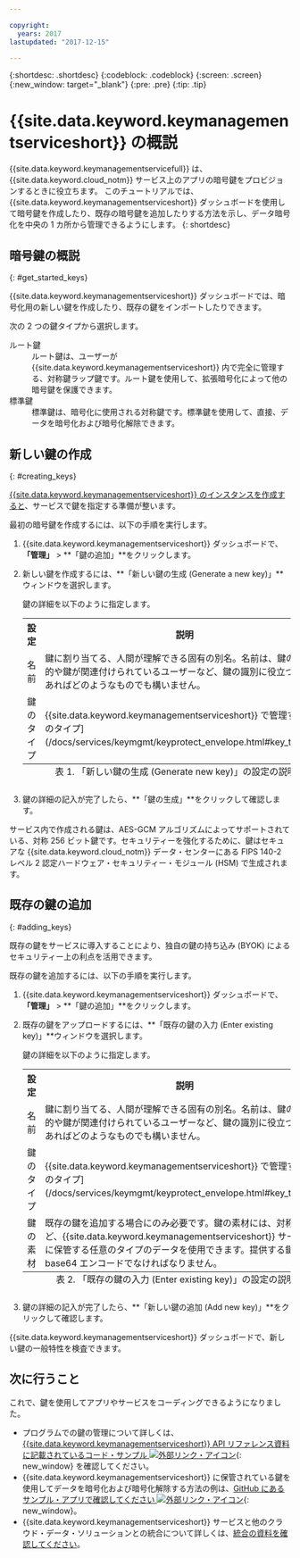 ```yaml
---

copyright:
  years: 2017
lastupdated: "2017-12-15"

---
```


{:shortdesc: .shortdesc}
{:codeblock: .codeblock}
{:screen: .screen}
{:new_window: target="_blank"}
{:pre: .pre}
{:tip: .tip}

# {{site.data.keyword.keymanagementserviceshort}} の概説

{{site.data.keyword.keymanagementservicefull}} は、{{site.data.keyword.cloud_notm}} サービス上のアプリの暗号鍵をプロビジョンするときに役立ちます。 このチュートリアルでは、{{site.data.keyword.keymanagementserviceshort}} ダッシュボードを使用して暗号鍵を作成したり、既存の暗号鍵を追加したりする方法を示し、データ暗号化を中央の 1 カ所から管理できるようにします。
{: shortdesc}

## 暗号鍵の概説
{: #get_started_keys}

{{site.data.keyword.keymanagementserviceshort}} ダッシュボードでは、暗号化用の新しい鍵を作成したり、既存の鍵をインポートしたりできます。 

次の 2 つの鍵タイプから選択します。

<dl>
  <dt>ルート鍵</dt>
    <dd>ルート鍵は、ユーザーが {{site.data.keyword.keymanagementserviceshort}} 内で完全に管理する、対称鍵ラップ鍵です。ルート鍵を使用して、拡張暗号化によって他の暗号鍵を保護できます。</dd>
  <dt>標準鍵</dt>
    <dd>標準鍵は、暗号化に使用される対称鍵です。標準鍵を使用して、直接、データを暗号化および暗号化解除できます。</dd>
</dl>

## 新しい鍵の作成
{: #creating_keys}

[{{site.data.keyword.keymanagementserviceshort}} のインスタンスを作成すると](https://console.ng.bluemix.net/catalog/services/key-protect/?taxonomyNavigation=apps)、サービスで鍵を指定する準備が整います。 

最初の暗号鍵を作成するには、以下の手順を実行します。 

1. {{site.data.keyword.keymanagementserviceshort}} ダッシュボードで、**「管理」** &gt; **「鍵の追加」**をクリックします。
2. 新しい鍵を作成するには、**「新しい鍵の生成 (Generate a new key)」**ウィンドウを選択します。

    鍵の詳細を以下のように指定します。

    <table>
      <tr>
        <th>設定</th>
        <th>説明</th>
      </tr>
      <tr>
        <td>名前</td>
        <td>鍵に割り当てる、人間が理解できる固有の別名。名前は、鍵の使用目的や鍵が関連付けられているユーザーなど、鍵の識別に役立つものであればどのようなものでも構いません。</td>
      </tr>
      <tr>
        <td>鍵のタイプ</td>
        <td>{{site.data.keyword.keymanagementserviceshort}} で管理する[鍵のタイプ](/docs/services/keymgmt/keyprotect_envelope.html#key_types)。</td>
      </tr>
      <caption style="caption-side:bottom;">表 1. 「新しい鍵の生成 (Generate new key)」の設定の説明</caption>
    </table>

3. 鍵の詳細の記入が完了したら、**「鍵の生成」**をクリックして確認します。 

サービス内で作成される鍵は、AES-GCM アルゴリズムによってサポートされている、対称 256 ビット鍵です。セキュリティーを強化するために、鍵はセキュアな {{site.data.keyword.cloud_notm}} データ・センターにある FIPS 140-2 レベル 2 認定ハードウェア・セキュリティー・モジュール (HSM) で生成されます。 

## 既存の鍵の追加
{: #adding_keys}

既存の鍵をサービスに導入することにより、独自の鍵の持ち込み (BYOK) によるセキュリティー上の利点を活用できます。 

既存の鍵を追加するには、以下の手順を実行します。

1. {{site.data.keyword.keymanagementserviceshort}} ダッシュボードで、**「管理」** &gt; **「鍵の追加」**をクリックします。
2. 既存の鍵をアップロードするには、**「既存の鍵の入力 (Enter existing key)」**ウィンドウを選択します。

    鍵の詳細を以下のように指定します。

    <table>
      <tr>
        <th>設定</th>
        <th>説明</th>
      </tr>
      <tr>
        <td>名前</td>
        <td>鍵に割り当てる、人間が理解できる固有の別名。名前は、鍵の使用目的や鍵が関連付けられているユーザーなど、鍵の識別に役立つものであればどのようなものでも構いません。</td>
      </tr>
      <tr>
        <td>鍵のタイプ</td>
        <td>{{site.data.keyword.keymanagementserviceshort}} で管理する[鍵のタイプ](/docs/services/keymgmt/keyprotect_envelope.html#key_types)。</td>
      </tr>
      <tr>
        <td>鍵の素材</td>
        <td>既存の鍵を追加する場合にのみ必要です。鍵の素材には、対称鍵など、{{site.data.keyword.keymanagementserviceshort}} サービス内に保管する任意のタイプのデータを使用できます。提供する鍵は、base64 エンコードでなければなりません。</td>
      </tr>
      <caption style="caption-side:bottom;">表 2. 「既存の鍵の入力 (Enter existing key)」の設定の説明</caption>
    </table>

3. 鍵の詳細の記入が完了したら、**「新しい鍵の追加 (Add new key)」**をクリックして確認します。 

{{site.data.keyword.keymanagementserviceshort}} ダッシュボードで、新しい鍵の一般特性を検査できます。 

## 次に行うこと

これで、鍵を使用してアプリやサービスをコーディングできるようになりました。

- プログラムでの鍵の管理について詳しくは、[{{site.data.keyword.keymanagementserviceshort}} API リファレンス資料に記載されているコード・サンプル ![外部リンク・アイコン](../../icons/launch-glyph.svg "外部リンク・アイコン")](https://console.ng.bluemix.net/apidocs/639){: new_window} を確認してください。
- {{site.data.keyword.keymanagementserviceshort}} に保管されている鍵を使用してデータを暗号化および暗号化解除する方法の例は、[GitHub にあるサンプル・アプリで確認してください ![外部リンク・アイコン](../../icons/launch-glyph.svg "外部リンク・アイコン")](https://github.com/IBM-Bluemix/key-protect-helloworld-python){: new_window}。
- {{site.data.keyword.keymanagementserviceshort}} サービスと他のクラウド・データ・ソリューションとの統合について詳しくは、[統合の資料を確認してください](/docs/services/keymgmt/keyprotect_integration.html)。
